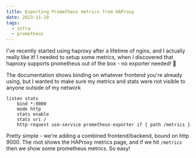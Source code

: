 ```yaml
---
title: Exporting Prometheus metrics from HAProxy
date: 2023-11-18
tags:
  - infra
  - prometheus
---
```


I've recently started using haproxy after a lifetime of nginx, and I actually really like it! I needed to setup some metrics, when I discovered that haproxy supports prometheus out of the box - no exporter needed! 🥳

The documentation shows binding on whatever frontend you're already using, but I wanted to make sure my metrics and stats were not visible to anyone outside of my network

```
listen stats
	bind *:9000
	mode http
	stats enable
	stats uri /
	http-request use-service prometheus-exporter if { path /metrics }
```

Pretty simple - we're adding a combined frontend/backend, bound on http 9000. The root shows the HAProxy metrics page, and if we hit `/metrics` then we show some prometheus metrics. So easy!